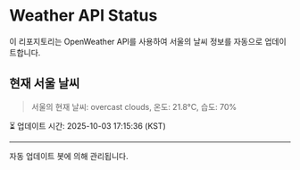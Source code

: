 
# Weather API Status

이 리포지토리는 OpenWeather API를 사용하여 서울의 날씨 정보를 자동으로 업데이트합니다.

## 현재 서울 날씨
> 서울의 현재 날씨: overcast clouds, 온도: 21.8°C, 습도: 70%

⏳ 업데이트 시간: 2025-10-03 17:15:36 (KST)

---
자동 업데이트 봇에 의해 관리됩니다.
